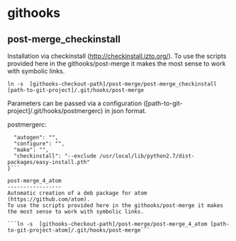 githooks
========

post-merge_checkinstall
-----------------------
Installation via checkinstall (http://checkinstall.izto.org/).
To use the scripts provided here in the githooks/post-merge it makes the most sense to work with symbolic links.

```ln -s  [githooks-checkout-path]/post-merge/post-merge_checkinstall [path-to-git-project]/.git/hooks/post-merge```

Parameters can be passed via a configuration ([path-to-git-project]/.git/hooks/postmergerc) in json format.

postmergerc:

```{
  "autogen": "",
  "configure": "",
  "make": "",
  "checkinstall": "--exclude /usr/local/lib/python2.7/dist-packages/easy-install.pth"
}```

post-merge_4_atom
-----------------
Automatic creation of a deb package for atom (https://github.com/atom).
To use the scripts provided here in the githooks/post-merge it makes the most sense to work with symbolic links.

```ln -s  [githooks-checkout-path]/post-merge/post-merge_4_atom [path-to-git-project-atom]/.git/hooks/post-merge```
